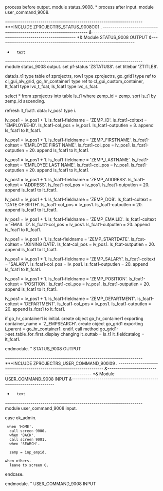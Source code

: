 process before output.
 module status_9008.
*
process after input.
 module user_command_9008.

*----------------------------------------------------------------------*
***INCLUDE ZPROJECTRS_STATUS_9008O01 .
*----------------------------------------------------------------------*
*&---------------------------------------------------------------------*
*&      Module  STATUS_9008  OUTPUT
*&---------------------------------------------------------------------*
*       text
*----------------------------------------------------------------------*
module status_9008 output.
  set pf-status 'ZSTATUS8'.
  set titlebar 'ZTITLE8'.


  data:ls_t1 type table of zprojectrs,
      row1 type zprojectrs,
      go_grid1 type ref to cl_gui_alv_grid,
      go_hr_container1 type ref to cl_gui_custom_container,
      lt_fcat1 type lvc_t_fcat,
      ls_fcat1 type lvc_s_fcat.


  select * from zprojectrs into table ls_t1 where zemp_id = zemp.
  sort ls_t1 by zemp_id ascending.

  refresh lt_fcat1.
  data: lv_pos1 type i.

  lv_pos1 = lv_pos1 + 1.
  ls_fcat1-fieldname = 'ZEMP_ID'.
  ls_fcat1-coltext = 'EMPLOYEE-ID'.
  ls_fcat1-col_pos = lv_pos1.
  ls_fcat1-outputlen = 3.
  append ls_fcat1 to lt_fcat1.

  lv_pos1 = lv_pos1 + 1.
  ls_fcat1-fieldname = 'ZEMP_FIRSTNAME'.
  ls_fcat1-coltext = 'EMPLOYEE FIRST NAME'.
  ls_fcat1-col_pos = lv_pos1.
  ls_fcat1-outputlen = 20.
  append ls_fcat1 to lt_fcat1.

  lv_pos1 = lv_pos1 + 1.
  ls_fcat1-fieldname = 'ZEMP_LASTNAME'.
  ls_fcat1-coltext = 'EMPLOYEE LAST NAME'.
  ls_fcat1-col_pos = lv_pos1.
  ls_fcat1-outputlen = 20.
  append ls_fcat1 to lt_fcat1.

  lv_pos1 = lv_pos1 + 1.
  ls_fcat1-fieldname = 'ZEMP_ADDRESS'.
  ls_fcat1-coltext = 'ADDRESS'.
  ls_fcat1-col_pos = lv_pos1.
  ls_fcat1-outputlen = 20.
  append ls_fcat1 to lt_fcat1.

  lv_pos1 = lv_pos1 + 1.
  ls_fcat1-fieldname = 'ZEMP_DOB'.
  ls_fcat1-coltext = 'DATE OF BIRTH'.
  ls_fcat1-col_pos = lv_pos1.
  ls_fcat1-outputlen = 20.
  append ls_fcat1 to lt_fcat1.

  lv_pos1 = lv_pos1 + 1.
  ls_fcat1-fieldname = 'ZEMP_EMAILID'.
  ls_fcat1-coltext = 'EMAIL ID'.
  ls_fcat1-col_pos = lv_pos1.
  ls_fcat1-outputlen = 20.
  append ls_fcat1 to lt_fcat1.

  lv_pos1 = lv_pos1 + 1.
  ls_fcat-fieldname = 'ZEMP_STARTDATE'.
  ls_fcat-coltext = 'JOINING DATE'.
  ls_fcat-col_pos = lv_pos1.
  ls_fcat-outputlen = 20.
  append ls_fcat1 to lt_fcat1.


  lv_pos1 = lv_pos1 + 1.
  ls_fcat1-fieldname = 'ZEMP_SALARY'.
  ls_fcat1-coltext = 'SALARY'.
  ls_fcat1-col_pos = lv_pos1.
  ls_fcat1-outputlen = 20.
  append ls_fcat1 to lt_fcat1.

  lv_pos1 = lv_pos1 + 1.
  ls_fcat1-fieldname = 'ZEMP_POSITION'.
  ls_fcat1-coltext = 'POSITION'.
  ls_fcat1-col_pos = lv_pos1.
  ls_fcat1-outputlen = 20.
  append ls_fcat1 to lt_fcat1.

  lv_pos1 = lv_pos1 + 1.
  ls_fcat1-fieldname = 'ZEMP_DEPARTMENT'.
  ls_fcat1-coltext = 'DEPARTMENT'.
  ls_fcat1-col_pos = lv_pos1.
  ls_fcat1-outputlen = 20.
  append ls_fcat1 to lt_fcat1.


  if go_hr_container1 is initial.
    create object go_hr_container1
      exporting
        container_name = 'Z_EMPSEARCH'.
    create object go_grid1
      exporting
        i_parent = go_hr_container1.
  endif.
  call method go_grid1->set_table_for_first_display
    changing
      it_outtab       = ls_t1
      it_fieldcatalog = lt_fcat1.


endmodule.                 " STATUS_9008  OUTPUT

*----------------------------------------------------------------------*
***INCLUDE ZPROJECTRS_USER_COMMAND_900I09 .
*----------------------------------------------------------------------*
*&---------------------------------------------------------------------*
*&      Module  USER_COMMAND_9008  INPUT
*&---------------------------------------------------------------------*
*       text
*----------------------------------------------------------------------*
module user_command_9008 input.

case ok_admin.

     when 'HOME'.
      call screen 9000.
      when 'BACK'.
      call screen 9001.
      when 'SEARCH'.

      zemp = inp_empid.

    when others.
      leave to screen 0.
  endcase.







endmodule.                 " USER_COMMAND_9008  INPUT




